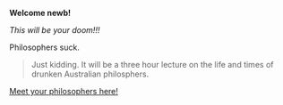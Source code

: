 **Welcome newb!**

*This will be your _doom_!!!*

Philosophers suck.

> Just kidding. It will be a three hour lecture on the life and times of drunken Australian philosphers.

[Meet your philosophers here!](https://www.youtube.com/watch?v=_f_p0CgPeyA)

